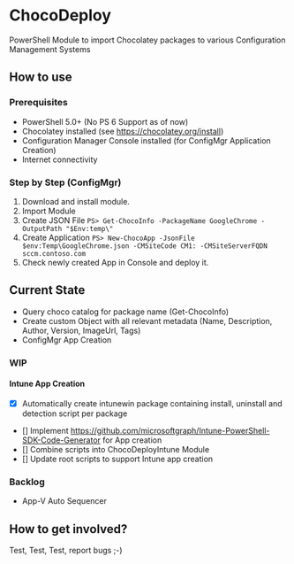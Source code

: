 # ChocoDeploy
PowerShell Module to import Chocolatey packages to various Configuration Management Systems

## How to use

### Prerequisites

* PowerShell 5.0+ (No PS 6 Support as of now)
* Chocolatey installed (see https://chocolatey.org/install)
* Configuration Manager Console installed (for ConfigMgr Application Creation)
* Internet connectivity

### Step by Step (ConfigMgr)

1. Download and install module.
2. Import Module
3. Create JSON File
`PS> Get-ChocoInfo -PackageName GoogleChrome -OutputPath "$Env:temp\"`
4. Create Application
`PS> New-ChocoApp -JsonFile $env:Temp\GoogleChrome.json -CMSiteCode CM1: -CMSiteServerFQDN sccm.contoso.com`
5. Check newly created App in Console and deploy it.

## Current State

* Query choco catalog for package name (Get-ChocoInfo)
* Create custom Object with all relevant metadata (Name, Description, Author, Version, ImageUrl, Tags)
* ConfigMgr App Creation

### WIP

#### Intune App Creation
- [X] Automatically create intunewin package containing install, uninstall and detection script per package
- [] Implement https://github.com/microsoftgraph/Intune-PowerShell-SDK-Code-Generator for App creation
- [] Combine scripts into ChocoDeployIntune Module
- [] Update root scripts to support Intune app creation

### Backlog

* App-V Auto Sequencer

## How to get involved?
Test, Test, Test, report bugs ;-)
